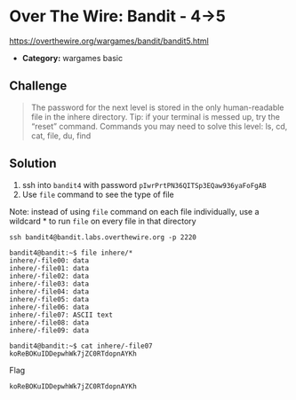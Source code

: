 # Over The Wire: Bandit - 4->5

https://overthewire.org/wargames/bandit/bandit5.html

- **Category:** wargames basic

## Challenge

> The password for the next level is stored in the only human-readable file in the inhere directory. Tip: if your terminal is messed up, try the “reset” command.
Commands you may need to solve this level: ls, cd, cat, file, du, find

## Solution

1. ssh into `bandit4` with password `pIwrPrtPN36QITSp3EQaw936yaFoFgAB`
2. Use `file` command to see the type of file

Note: instead of using `file` command on each file individually, use a wildcard * to run `file` on every file in that directory

```
ssh bandit4@bandit.labs.overthewire.org -p 2220

bandit4@bandit:~$ file inhere/*
inhere/-file00: data
inhere/-file01: data
inhere/-file02: data
inhere/-file03: data
inhere/-file04: data
inhere/-file05: data
inhere/-file06: data
inhere/-file07: ASCII text
inhere/-file08: data
inhere/-file09: data

bandit4@bandit:~$ cat inhere/-file07
koReBOKuIDDepwhWk7jZC0RTdopnAYKh
```

Flag
```
koReBOKuIDDepwhWk7jZC0RTdopnAYKh
```
